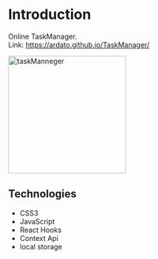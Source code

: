 # Introduction
Online TaskManager.  
Link: https://ardato.github.io/TaskManager/


<img width="238" alt="‏‏taskManneger" src="https://user-images.githubusercontent.com/57451519/88386669-90c9a780-cdb9-11ea-9547-315c248ca035.PNG">


## Technologies
- CSS3
- JavaScript
- React Hooks 
- Context Api
- local storage


 
